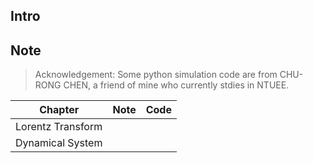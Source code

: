 ## Intro


## Note
> Acknowledgement: Some python simulation code are from CHU-RONG CHEN, a friend of mine who currently stdies in NTUEE.

|Chapter|Note|Code|
|-|-|-|
|Lorentz Transform|||
|Dynamical System|

